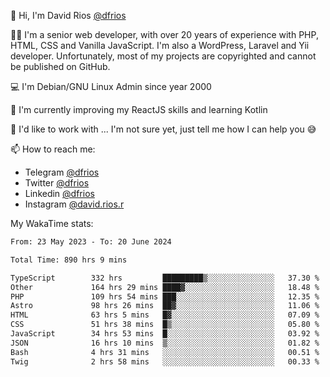 👋 Hi, I'm David Rios [@dfrios](https://github.com/dfrios)

👨‍💻 I'm a senior web developer, with over 20 years of experience with PHP, HTML, CSS and Vanilla JavaScript. I'm also a WordPress, Laravel and Yii developer. Unfortunately, most of my projects are copyrighted and cannot be published on GitHub.

💻 I'm Debian/GNU Linux Admin since year 2000

🌱 I'm currently improving my ReactJS skills and learning Kotlin

💞️ I'd like to work with ... I'm not sure yet, just tell me how I can help you 😅


📫 How to reach me:
* Telegram [@dfrios](https://t.me/dfrios)
* Twitter [@dfrios](https://twitter.com/dfrios)
* Linkedin [@dfrios](https://linkedin.com/in/dfrios)
* Instagram [@david.rios.r](https://instagram.com/david.rios.r)



My WakaTime stats:
<!--START_SECTION:waka-->

```txt
From: 23 May 2023 - To: 20 June 2024

Total Time: 890 hrs 9 mins

TypeScript        332 hrs         █████████▒░░░░░░░░░░░░░░░   37.30 %
Other             164 hrs 29 mins ████▓░░░░░░░░░░░░░░░░░░░░   18.48 %
PHP               109 hrs 54 mins ███░░░░░░░░░░░░░░░░░░░░░░   12.35 %
Astro             98 hrs 26 mins  ██▓░░░░░░░░░░░░░░░░░░░░░░   11.06 %
HTML              63 hrs 5 mins   █▓░░░░░░░░░░░░░░░░░░░░░░░   07.09 %
CSS               51 hrs 38 mins  █▒░░░░░░░░░░░░░░░░░░░░░░░   05.80 %
JavaScript        34 hrs 53 mins  █░░░░░░░░░░░░░░░░░░░░░░░░   03.92 %
JSON              16 hrs 10 mins  ▒░░░░░░░░░░░░░░░░░░░░░░░░   01.82 %
Bash              4 hrs 31 mins   ░░░░░░░░░░░░░░░░░░░░░░░░░   00.51 %
Twig              2 hrs 58 mins   ░░░░░░░░░░░░░░░░░░░░░░░░░   00.33 %
```

<!--END_SECTION:waka-->

